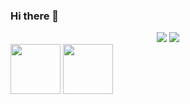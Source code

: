 ### Hi there 👋

<!--
**zatch73/zatch73** is a ✨ _special_ ✨ repository because its `README.md` (this file) appears on your GitHub profile.

Here are some ideas to get you started:

- 🔭 I’m currently working on ...
- 🌱 I’m currently learning ...
- 👯 I’m looking to collaborate on ...
- 🤔 I’m looking for help with ...
- 💬 Ask me about ...
- 📫 How to reach me: ...
- 😄 Pronouns: ...
- ⚡ Fun fact: ...
-->


<div align="center">
<img src="https://github-readme-stats.vercel.app/api?username=zatch73&theme=codeSTACKr&count_private=true&show_icons=true">
<img src="https://github-readme-stats.vercel.app/api/top-langs/?username=zatch73&layout=compact&langs_count=7">
</div>

<div>
  <img src="https://cdn.jsdelivr.net/gh/devicons/devicon/icons/java/java-original-wordmark.svg" width="80"/>
  <img src="https://cdn.jsdelivr.net/gh/devicons/devicon/icons/csharp/csharp-original.svg" width="80"/>
</div>
